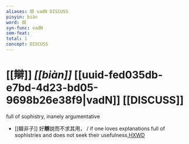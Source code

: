 ```yaml
---
aliases: 辯 vadN DISCUSS
pinyin: biàn
word: 辯
syn-func: vadN
sem-feat: 
total: 1
concept: DISCUSS 
---
```

# [[辯]] *[[biàn]]*  [[uuid-fed035db-e7bd-4d23-bd05-9698b26e38f9|vadN]] [[DISCUSS]]
full of sophistry, inanely argumentative
 - [[韓非子]] 好**辯**說而不求其用， / if one loves explanations full of sophistries and does not seek their usefulness,[HXWD](https://hxwd.org/textview.html?location=KR3c0005_tls_015-6a.6)